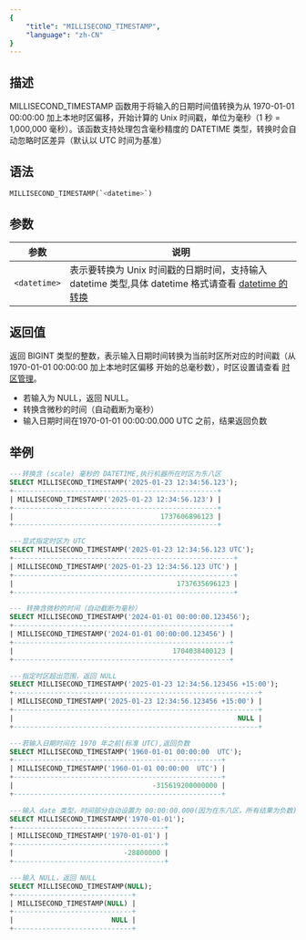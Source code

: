 ```yaml
---
{
    "title": "MILLISECOND_TIMESTAMP",
    "language": "zh-CN"
}
---
```

## 描述

MILLISECOND_TIMESTAMP 函数用于将输入的日期时间值转换为从 1970-01-01 00:00:00  加上本地时区偏移，开始计算的 Unix 时间戳，单位为毫秒（1 秒 = 1,000,000 毫秒）。该函数支持处理包含毫秒精度的 DATETIME 类型，转换时会自动忽略时区差异（默认以 UTC 时间为基准）

## 语法

```sql
MILLISECOND_TIMESTAMP(`<datetime>`)
```

## 参数

| 参数           | 说明                                      |
|--------------|-----------------------------------------|
| `<datetime>` | 表示要转换为 Unix 时间戳的日期时间，支持输入 datetime 类型,具体 datetime 格式请查看 [datetime 的转换](../../../../../current/sql-manual/basic-element/sql-data-types/conversion/datetime-conversion) |

## 返回值

返回 BIGINT 类型的整数，表示输入日期时间转换为当前时区所对应的时间戳（从 1970-01-01 00:00:00 加上本地时区偏移 开始的总毫秒数），时区设置请查看 [时区管理](../../../../admin-manual/cluster-management/time-zone)。

- 若输入为 NULL，返回 NULL。
- 转换含微秒的时间（自动截断为毫秒）
- 输入日期时间在1970-01-01 00:00:00.000 UTC 之前，结果返回负数

## 举例

```sql
---转换含 (scale) 毫秒的 DATETIME,执行机器所在时区为东八区
SELECT MILLISECOND_TIMESTAMP('2025-01-23 12:34:56.123');
+--------------------------------------------------+
| MILLISECOND_TIMESTAMP('2025-01-23 12:34:56.123') |
+--------------------------------------------------+
|                                    1737606896123 |
+--------------------------------------------------+

---显式指定时区为 UTC
SELECT MILLISECOND_TIMESTAMP('2025-01-23 12:34:56.123 UTC');
+------------------------------------------------------+
| MILLISECOND_TIMESTAMP('2025-01-23 12:34:56.123 UTC') |
+------------------------------------------------------+
|                                        1737635696123 |
+------------------------------------------------------+

--- 转换含微秒的时间（自动截断为毫秒）
SELECT MILLISECOND_TIMESTAMP('2024-01-01 00:00:00.123456');
+-----------------------------------------------------+
| MILLISECOND_TIMESTAMP('2024-01-01 00:00:00.123456') |
+-----------------------------------------------------+
|                                       1704038400123 |
+-----------------------------------------------------+

---指定时区超出范围，返回 NULL
SELECT MILLISECOND_TIMESTAMP('2025-01-23 12:34:56.123456 +15:00');
+------------------------------------------------------------+
| MILLISECOND_TIMESTAMP('2025-01-23 12:34:56.123456 +15:00') |
+------------------------------------------------------------+
|                                                       NULL |
+------------------------------------------------------------+

---若输入日期时间在 1970 年之前(标准 UTC),返回负数
SELECT MILLISECOND_TIMESTAMP('1960-01-01 00:00:00  UTC');
+---------------------------------------------------+
| MILLISECOND_TIMESTAMP('1960-01-01 00:00:00  UTC') |
+---------------------------------------------------+
|                                  -315619200000000 |
+---------------------------------------------------+

---输入 date 类型，时间部分自动设置为 00:00:00.000(因为在东八区，所有结果为负数)
SELECT MILLISECOND_TIMESTAMP('1970-01-01');
+-------------------------------------+
| MILLISECOND_TIMESTAMP('1970-01-01') |
+-------------------------------------+
|                           -28800000 |
+-------------------------------------+

---输入 NULL，返回 NULL
SELECT MILLISECOND_TIMESTAMP(NULL);
+-----------------------------+
| MILLISECOND_TIMESTAMP(NULL) |
+-----------------------------+
|                        NULL |
+-----------------------------+
```